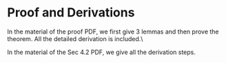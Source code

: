 # Proof and Derivations
In the material of the proof PDF, we first give 3 lemmas and then prove the theorem. All the detailed derivation is included.\

In the material of the Sec 4.2 PDF, we give all the derivation steps.
